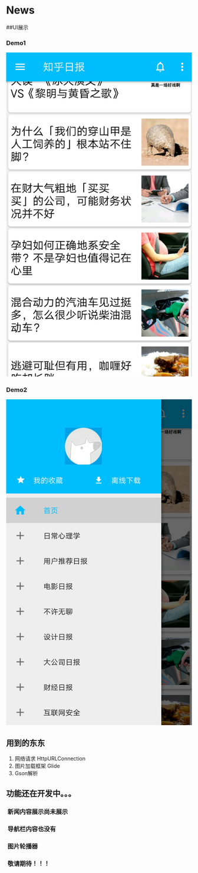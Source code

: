 # News  
##UI展示
###  Demo1
![demo1](https://github.com/kaitiandeng/News/blob/master/app/src/main/res/mipmap-xxhdpi/demo1.jpg)
###  Demo2
![demo2](https://github.com/kaitiandeng/News/blob/master/app/src/main/res/mipmap-xxhdpi/demo2.jpg)
## 用到的东东

1. 网络请求 HttpURLConnection  
2. 图片加载框架 Glide  
3. Gson解析

## 功能还在开发中。。。
 
###  新闻内容展示尚未展示
###  导航栏内容也没有
###  图片轮播器
###  敬请期待！！！
